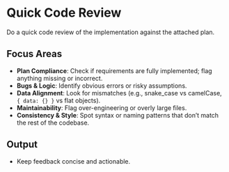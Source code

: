 # Quick Code Review

Do a quick code review of the implementation against the attached plan.  

## Focus Areas
- **Plan Compliance**: Check if requirements are fully implemented; flag anything missing or incorrect.  
- **Bugs & Logic**: Identify obvious errors or risky assumptions.  
- **Data Alignment**: Look for mismatches (e.g., snake_case vs camelCase, `{ data: {} }` vs flat objects).  
- **Maintainability**: Flag over-engineering or overly large files.  
- **Consistency & Style**: Spot syntax or naming patterns that don’t match the rest of the codebase.  

## Output
- Keep feedback concise and actionable.  